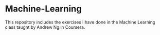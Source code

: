# Machine-Learning
This repository includes the exercises I have done in the Machine Learning class taught by Andrew Ng in Coursera.

